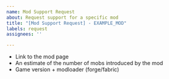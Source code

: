 ```yaml
---
name: Mod Support Request
about: Request support for a specific mod
title: "[Mod Support Request] - EXAMPLE_MOD"
labels: request
assignees: ''

---
```


* Link to the mod page
* An estimate of the number of mobs introduced by the mod
* Game version + modloader (forge/fabric)
